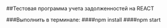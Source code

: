 ##Тестовая программа учета задолженностей на REACT

###Выполнить в терминале:
####npm install
####npm start